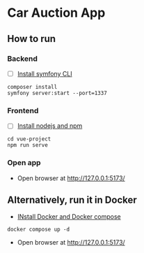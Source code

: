 # Car Auction App

## How to run

### Backend
- [ ] [Install symfony CLI](https://symfony.com/download)

```
composer install
symfony server:start --port=1337
```

### Frontend
- [ ] [Install nodejs and npm](https://docs.npmjs.com/downloading-and-installing-node-js-and-npm)

```
cd vue-project
npm run serve
```

### Open app
- Open browser at http://127.0.0.1:5173/

## Alternatively, run it in Docker
- [INstall Docker and Docker compose](https://docs.docker.com/compose/install/)
```
docker compose up -d
```
- Open browser at http://127.0.0.1:5173/
